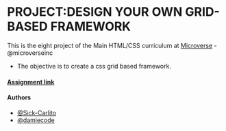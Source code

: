 # PROJECT:DESIGN YOUR OWN GRID-BASED FRAMEWORK

This is the eight project of the Main HTML/CSS curriculum at [Microverse](https://www.microverse.org/) - @microverseinc

* The objective is to create a css grid based framework.

#### [Assignment link]( https://www.theodinproject.com/courses/html5-and-css3/lessons/design-your-own-grid-based-framework)

#### Authors

* [@Sick-Carlito](https://github.com/Sick-Carlito)
* [@damiecode](https://github.com/damiecode)

